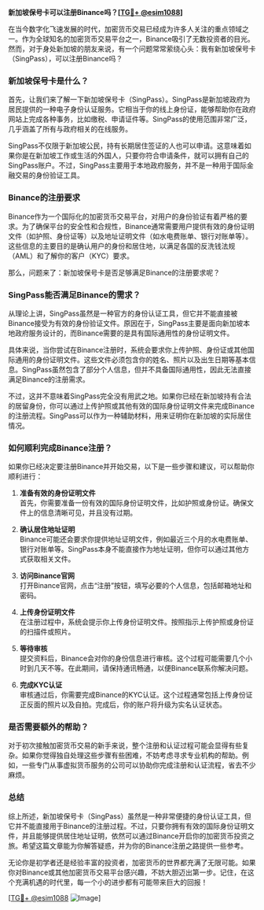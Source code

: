 **新加坡保号卡可以注册Binance吗？[[TG💪+ @esim1088](https://t.me/s/esim1088)]**

在当今数字化飞速发展的时代，加密货币交易已经成为许多人关注的重点领域之一。作为全球知名的加密货币交易平台之一，Binance吸引了无数投资者的目光。然而，对于身处新加坡的朋友来说，有一个问题常常萦绕心头：我有新加坡保号卡（SingPass），可以注册Binance吗？

### 新加坡保号卡是什么？

首先，让我们来了解一下新加坡保号卡（SingPass）。SingPass是新加坡政府为居民提供的一种电子身份认证服务。它相当于你的线上身份证，能够帮助你在政府网站上完成各种事务，比如缴税、申请证件等。SingPass的使用范围非常广泛，几乎涵盖了所有与政府相关的在线服务。

SingPass不仅限于新加坡公民，持有长期居住签证的人也可以申请。这意味着如果你是在新加坡工作或生活的外国人，只要你符合申请条件，就可以拥有自己的SingPass账户。不过，SingPass主要用于本地政府服务，并不是一种用于国际金融交易的身份验证工具。

### Binance的注册要求

Binance作为一个国际化的加密货币交易平台，对用户的身份验证有着严格的要求。为了确保平台的安全性和合规性，Binance通常需要用户提供有效的身份证明文件（如护照、身份证等）以及地址证明文件（如水电费账单、银行对账单等）。这些信息的主要目的是确认用户的身份和居住地，以满足各国的反洗钱法规（AML）和了解你的客户（KYC）要求。

那么，问题来了：新加坡保号卡是否足够满足Binance的注册要求呢？

### SingPass能否满足Binance的需求？

从理论上讲，SingPass虽然是一种官方的身份认证工具，但它并不能直接被Binance接受为有效的身份验证文件。原因在于，SingPass主要是面向新加坡本地政府服务设计的，而Binance需要的是具有国际通用性的身份证明文件。

具体来说，当你尝试在Binance注册时，系统会要求你上传护照、身份证或其他国际通用的身份证明文件。这些文件必须包含你的姓名、照片以及出生日期等基本信息。SingPass虽然包含了部分个人信息，但并不具备国际通用性，因此无法直接满足Binance的注册需求。

不过，这并不意味着SingPass完全没有用武之地。如果你已经在新加坡持有合法的居留身份，你可以通过上传护照或其他有效的国际身份证明文件来完成Binance的注册流程。SingPass可以作为一种辅助材料，用来证明你在新加坡的实际居住情况。

### 如何顺利完成Binance注册？

如果你已经决定要注册Binance并开始交易，以下是一些步骤和建议，可以帮助你顺利进行：

1. **准备有效的身份证明文件**  
   首先，你需要准备一份有效的国际身份证明文件，比如护照或身份证。确保文件上的信息清晰可见，并且没有过期。

2. **确认居住地址证明**  
   Binance可能还会要求你提供地址证明文件，例如最近三个月的水电费账单、银行对账单等。SingPass本身不能直接作为地址证明，但你可以通过其他方式获取相关文件。

3. **访问Binance官网**  
   打开Binance官网，点击“注册”按钮，填写必要的个人信息，包括邮箱地址和密码。

4. **上传身份证明文件**  
   在注册过程中，系统会提示你上传身份证明文件。按照指示上传护照或身份证的扫描件或照片。

5. **等待审核**  
   提交资料后，Binance会对你的身份信息进行审核。这个过程可能需要几个小时到几天不等。在此期间，请保持通讯畅通，以便Binance联系你解决问题。

6. **完成KYC认证**  
   审核通过后，你需要完成Binance的KYC认证。这个过程通常包括上传身份证正反面的照片以及自拍。完成后，你的账户将升级为实名认证状态。

### 是否需要额外的帮助？

对于初次接触加密货币交易的新手来说，整个注册和认证过程可能会显得有些复杂。如果你觉得独自处理这些步骤有些困难，不妨考虑寻求专业机构的帮助。例如，一些专门从事虚拟货币服务的公司可以协助你完成注册和认证流程，省去不少麻烦。

### 总结

综上所述，新加坡保号卡（SingPass）虽然是一种非常便捷的身份认证工具，但它并不能直接用于Binance的注册过程。不过，只要你拥有有效的国际身份证明文件，并且能够提供居住地址证明，依然可以通过Binance开启你的加密货币投资之旅。希望这篇文章能为你解答疑惑，并为你的Binance注册之路提供一些参考。

无论你是初学者还是经验丰富的投资者，加密货币的世界都充满了无限可能。如果你对Binance或其他加密货币交易平台感兴趣，不妨大胆迈出第一步。记住，在这个充满机遇的时代里，每一个小的进步都有可能带来巨大的回报！

[[TG💪+ @esim1088](https://t.me/s/esim1088) ![Image](https://i.postimg.cc/4NQfJmqS/Snipaste-2025-05-13-00-14-12.png)]